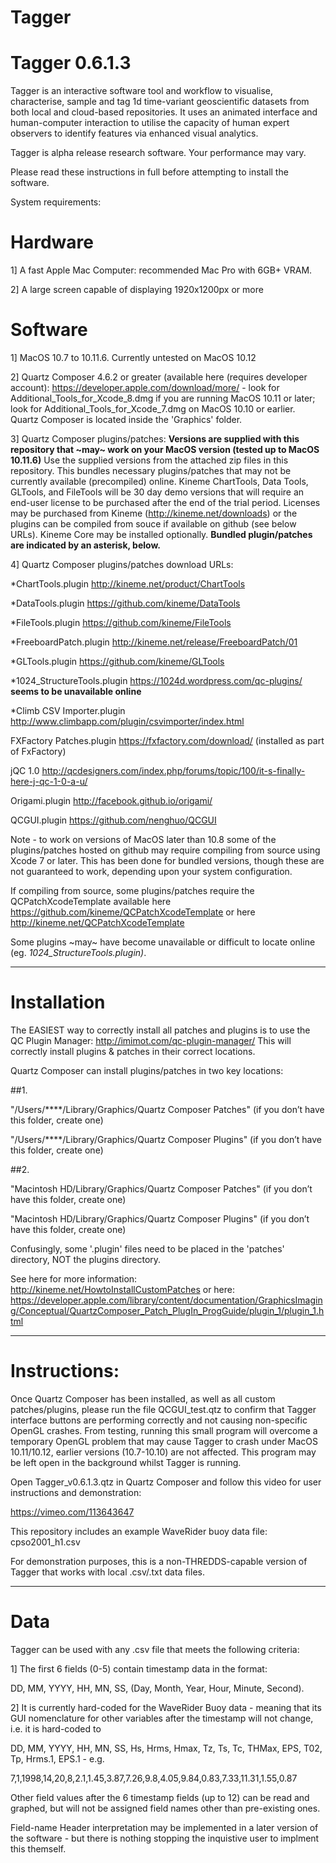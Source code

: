 # Tagger

# Tagger 0.6.1.3

Tagger is an interactive software tool and workflow to visualise, characterise, sample and tag 1d time-variant geoscientific datasets from both local and cloud-based repositories. It uses an animated interface and human-computer interaction to utilise the capacity of human expert observers to identify features via enhanced visual analytics. 

Tagger is alpha release research software. Your performance may vary.

Please read these instructions in full before attempting to install the software.

System requirements:

# Hardware

1] A fast Apple Mac Computer: recommended Mac Pro with 6GB+ VRAM.

2] A large screen capable of displaying 1920x1200px or more

# Software

1] MacOS 10.7 to 10.11.6. Currently untested on MacOS 10.12

2] Quartz Composer 4.6.2 or greater (available here (requires developer account): https://developer.apple.com/download/more/ - look for Additional_Tools_for_Xcode_8.dmg if you are running MacOS 10.11 or later; look for Additional_Tools_for_Xcode_7.dmg on MacOS 10.10 or earlier. Quartz Composer is located inside the 'Graphics' folder.

3] Quartz Composer plugins/patches: 
__Versions are supplied with this repository that ~may~ work on your MacOS version (tested up to MacOS 10.11.6)__
Use the supplied versions from the attached zip files in this repository. This bundles necessary plugins/patches that may not be currently available (precompiled) online. Kineme ChartTools, Data Tools, GLTools, and FileTools will be 30 day demo versions that will require an end-user license to be purchased after the end of the trial period. Licenses may be purchased from Kineme (http://kineme.net/downloads) or the plugins can be compiled from souce if available on github (see below URLs). Kineme Core may be installed optionally. 
 __Bundled plugin/patches are indicated by an asterisk, below.__

4] Quartz Composer plugins/patches download URLs:

  *ChartTools.plugin http://kineme.net/product/ChartTools
  
  *DataTools.plugin https://github.com/kineme/DataTools
  
  *FileTools.plugin https://github.com/kineme/FileTools
  
  *FreeboardPatch.plugin http://kineme.net/release/FreeboardPatch/01

  *GLTools.plugin https://github.com/kineme/GLTools
  
  
  *1024_StructureTools.plugin https://1024d.wordpress.com/qc-plugins/ __seems to be unavailable online__

  *Climb CSV Importer.plugin http://www.climbapp.com/plugin/csvimporter/index.html

  FXFactory Patches.plugin https://fxfactory.com/download/ (installed as part of FxFactory)
  
  jQC 1.0 http://qcdesigners.com/index.php/forums/topic/100/it-s-finally-here-j-qc-1-0-a-u/

  Origami.plugin http://facebook.github.io/origami/

  QCGUI.plugin https://github.com/nenghuo/QCGUI

  
Note - to work on versions of MacOS later than 10.8 some of the plugins/patches hosted on github may require compiling from source using Xcode 7 or later. This has been done for bundled versions, though these are not guaranteed to work, depending upon your system configuration.

If compiling from source, some plugins/patches require the QCPatchXcodeTemplate available here https://github.com/kineme/QCPatchXcodeTemplate or here http://kineme.net/QCPatchXcodeTemplate

Some plugins ~may~ have become unavailable or difficult to locate online (eg. _1024_StructureTools.plugin)_.  

________________________________

# Installation

The EASIEST way to correctly install all patches and plugins is to use the QC Plugin Manager: http://imimot.com/qc-plugin-manager/ This will correctly install plugins & patches in their correct locations.

Quartz Composer can install plugins/patches in two key locations:

##1.

"/Users/****/Library/Graphics/Quartz Composer Patches" (if you don’t have this folder, create one)

"/Users/****/Library/Graphics/Quartz Composer Plugins" (if you don’t have this folder, create one)

##2.

"Macintosh HD/Library/Graphics/Quartz Composer Patches" (if you don’t have this folder, create one)

"Macintosh HD/Library/Graphics/Quartz Composer Plugins" (if you don’t have this folder, create one)

Confusingly, some '.plugin' files need to be placed in the 'patches' directory, NOT the plugins directory.

See here for more information: http://kineme.net/HowtoInstallCustomPatches or here: https://developer.apple.com/library/content/documentation/GraphicsImaging/Conceptual/QuartzComposer_Patch_PlugIn_ProgGuide/plugin_1/plugin_1.html


_________________________________

# Instructions:

Once Quartz Composer has been installed, as well as all custom patches/plugins, please run the file QCGUI_test.qtz to confirm that Tagger interface buttons are performing correctly and not causing non-specific OpenGL crashes. From testing, running this small program will overcome a temporary OpenGL problem that may cause Tagger to crash under MacOS 10.11/10.12, earlier versions (10.7-10.10) are not affected. This program may be left open in the background whilst Tagger is running.

Open Tagger_v0.6.1.3.qtz in Quartz Composer and follow this video for user instructions and demonstration:

https://vimeo.com/113643647

This repository includes an example WaveRider buoy data file: cpso2001_h1.csv 

For demonstration purposes, this is a non-THREDDS-capable version of Tagger that works with local .csv/.txt data files.

_________________________________

# Data

Tagger can be used with any .csv file that meets the following criteria:

1] The first 6 fields (0-5) contain timestamp data in the format:

DD, MM, YYYY, HH, MN, SS, (Day, Month, Year, Hour, Minute, Second). 

2] It is currently hard-coded for the WaveRider Buoy data - meaning that its GUI nomenclature for other variables after the timestamp will not change, i.e. it is hard-coded to

DD, MM, YYYY, HH, MN, SS, Hs, Hrms, Hmax, Tz, Ts, Tc, THMax, EPS, T02, Tp, Hrms.1, EPS.1 - e.g.

7,1,1998,14,20,8,2.1,1.45,3.87,7.26,9.8,4.05,9.84,0.83,7.33,11.31,1.55,0.87

Other field values after the 6 timestamp fields (up to 12) can be read and graphed, but will not be assigned field names other than pre-existing ones.

Field-name Header interpretation may be implemented in a later version of the software - but there is nothing stopping the inquistive user to implment this themself.


